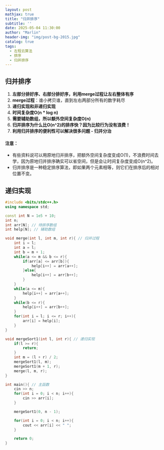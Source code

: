 ```yaml
---
layout: post
mathjax: true
title: "归并排序"
subtitle: ''
date: 2025-05-04 11:30:00
author: "Marlin"
header-img: "img/post-bg-2015.jpg"
catalog: true
tags:
  - 左程云算法
  - 排序
  - 归并排序
---
```


## 归并排序

1. **左部分排好序、右部分排好序，利用merge过程让左右整体有序**  
2. **merge过程**：谁小拷贝谁，直到左右两部分所有的数字耗尽  
3. **递归实现和非递归实现**  
4. **时间复杂度O(n * log n)**  
5. **需要辅助数组，所以额外空间复杂度O(n)**  
6. **归并排序为什么比O(n^2)的排序快？因为比较行为没有浪费！**  
7. **利用归并排序的便利性可以解决很多问题 - 归并分治**

#### 注意：
- 有些资料说可以用原地归并排序，把额外空间复杂度变成O(1)，不浪费时间去学，因为原地归并排序确实可以省空间，但是会让时间复杂度变成O(n^2)。
- 归并排序是一种稳定排序算法，即如果两个元素相等，则它们在排序后的相对位置不变。

## 递归实现

```cpp
#include <bits/stdc++.h>
using namespace std;

const int N = 1e5 + 10;
int n;
int arr[N]; // 待排序数组
int help[N]; // 辅助数组

void merge(int l, int m, int r){ // 归并过程
    int i = l;
    int a = l;
    int b = m + 1;
    while(a <= m && b <= r){
        if(arr[a] <= arr[b]){
            help[i++] = arr[a++];
        }else{
            help[i++] = arr[b++];
        }
    }
    while(a <= m){
        help[i++] = arr[a++];
    }
    while(b <= r){
        help[i++] = arr[b++];
    }
    for(int i = l; i <= r; i++){
        arr[i] = help[i];
    }
}

void mergeSort1(int l, int r){ // 递归实现
    if(l >= r){
        return;
    }
    int m = (l + r) / 2;
    mergeSort1(l, m);
    mergeSort1(m + 1, r);
    merge(l, m, r); 
}

int main(){ // 主函数
    cin >> n;
    for(int i = 0; i < n; i++){
        cin >> arr[i];
    }

    mergeSort1(0, n - 1);

    for(int i = 0; i < n; i++){
        cout << arr[i] << " ";
    }

    return 0;
}

```